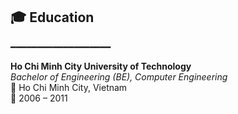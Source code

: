 ## 🎓 Education
━━━━━━━━━━━━━━━━━━━

**Ho Chi Minh City University of Technology**  
_Bachelor of Engineering (BE), Computer Engineering_  
📍 Ho Chi Minh City, Vietnam  
📅 2006 – 2011